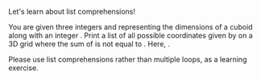 Let's learn about list comprehensions! 

You are given three integers  and  representing the dimensions of a cuboid along with an integer . 
Print a list of all possible coordinates given by  on a 3D grid where the sum of  is not equal to . Here, . 

Please use list comprehensions rather than multiple loops, as a learning exercise.
